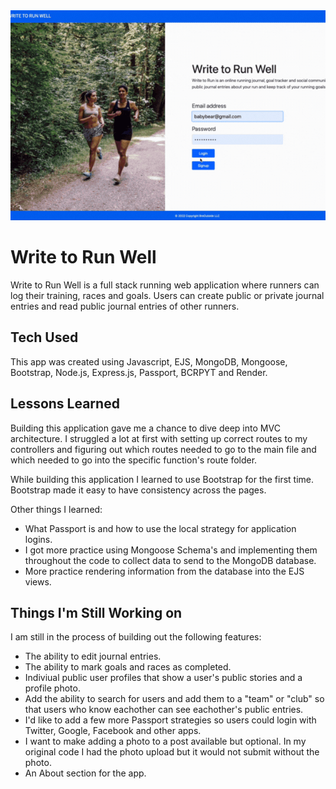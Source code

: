  <img src="https://github.com/BreaBang/100/raw/main/WTRW.gif">
 
# Write to Run Well
Write to Run Well is a full stack running web application where runners can log their training, races and goals. Users can create public or private journal entries and read public journal entries of other runners. 

## Tech Used
This app was created using Javascript, EJS, MongoDB, Mongoose, Bootstrap, Node.js, Express.js, Passport, BCRPYT and Render. 

## Lessons Learned
Building this application gave me a chance to dive deep into MVC architecture. I struggled a lot at first with setting up correct routes to my controllers and figuring out which routes needed to go to the main file and which needed to go into the specific function's route folder.

While building this application I learned to use Bootstrap for the first time. Bootstrap made it easy to have consistency across the pages. 

Other things I learned:

- What Passport is and how to use the local strategy for application logins.
- I got more practice using Mongoose Schema's and implementing them throughout the code to collect data to send to the MongoDB database.
- More practice rendering information from the database into the EJS views. 

## Things I'm Still Working on

I am still in the process of building out the following features:

- The ability to edit journal entries.
- The ability to mark goals and races as completed. 
- Indiviual public user profiles that show a user's public stories and a profile photo.
- Add the ability to search for users and add them to a "team" or "club" so that users who know eachother can see eachother's public entries.
- I'd like to add a few more Passport strategies so users could login with Twitter, Google, Facebook and other apps. 
- I want to make adding a photo to a post available but optional. In my original code I had the photo upload but it would not submit without the photo.
- An About section for the app.
